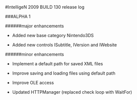 #IntelligeN 2009 BUILD 130 release log

###ALPHA 1

######major enhancements

* Added new base category Nintendo3DS

* Added new controls ISubtitle, IVersion and IWebsite

######minor enhancements

* Implement a default path for saved XML files

* Improve saving and loading files using default path

* Improve OLE access

* Updated HTTPManager (replaced check loop with WaitFor)